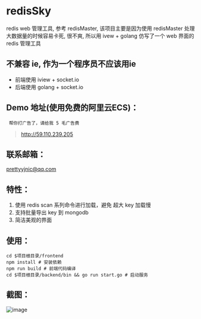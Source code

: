# redisSky
redis web 管理工具, 参考 redisMaster, 该项目主要是因为使用 redisMaster 处理大数据量的时候容易卡死, 很不爽, 所以用 ivew + golang 仿写了一个 web 界面的 redis 管理工具

## 不兼容 ie, 作为一个程序员不应该用ie
- 前端使用 iview + socket.io
- 后端使用 golang + socket.io

## Demo 地址(使用免费的阿里云ECS)：
` 帮你打广告了，请给我 5 毛广告费`
> http://59.110.239.205

## 联系邮箱：
prettyyjnic@qq.com

## 特性：
1. 使用 redis scan 系列命令进行加载，避免 超大 key 加载慢
2. 支持批量导出 key 到 mongodb
3. 简洁美观的界面

## 使用：
```
cd $项目根目录/frontend 
npm install # 安装依赖
npm run build # 前端代码编译
cd $项目根目录/backend/bin && go run start.go # 启动服务
```

## 截图：
![image](https://github.com/prettyyjnic/redisSky/blob/master/screenShot/screenShot.png)